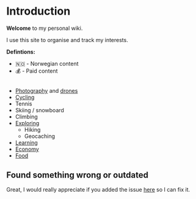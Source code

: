 # Introduction

**Welcome** to my personal wiki. 

I use this site to organise and track my interests.

**Defintions:**

* 🇳🇴   -   Norwegian content
* 💰   -   Paid content

## 

* [Photography](photography.md) and [drones](drone.md)
* [Cycling](cycling.md)
* Tennis
* Skiing / snowboard
* Climbing
* [Exploring](travel.md)
  * Hiking
  * Geocaching
* [Learning](learning-and-reading.md)
* [Economy](finance.md)
* [Food](food.md)

## Found something wrong or outdated

Great, I would really appreciate if you added the issue [here](https://github.com/bakke92/hwiki/issues) so I can fix it.

## 



